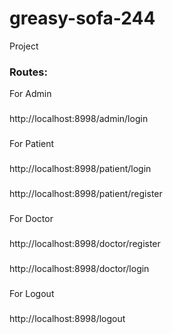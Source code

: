 # greasy-sofa-244
Project

### 
### Routes: 
For Admin
### 
http://localhost:8998/admin/login
###
For Patient
###
http://localhost:8998/patient/login
###
http://localhost:8998/patient/register
###
For Doctor 
###
http://localhost:8998/doctor/register
###
http://localhost:8998/doctor/login
###
For Logout
###
http://localhost:8998/logout

